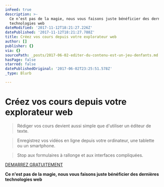 ```yaml
---
inFeed: true
description: >-
  Ce n’est pas de la magie, nous vous faisons juste bénéficier des dernières
  technologies web
dateModified: '2017-11-12T18:21:27.226Z'
datePublished: '2017-11-12T18:21:27.788Z'
title: Créez vos cours depuis votre explorateur web
author: []
publisher: {}
via: {}
sourcePath: _posts/2017-06-02-editer-du-contenu-est-un-jeu-denfants.md
hasPage: false
starred: false
datePublishedOriginal: '2017-06-02T23:25:51.578Z'
_type: Blurb

---
```

# **Créez vos cours depuis votre explorateur web**

> Rédiger vos cours devient aussi simple que d'utiliser un éditeur de texte.

> Enregistrez vos vidéos en ligne depuis votre ordinateur, une tablette ou un smartphone.

> Stop aux formulaires à rallonge et aux interfaces compliquées.

[DEMARREZ GRATUITEMENT][0]

**Ce n'est pas de la magie, nous vous faisons juste bénéficier des dernières technologies web**

[0]: https://cyboolo.eu.auth0.com/login?client=W1jbxu3C003wehR2kbuCJorz9D23hyEB